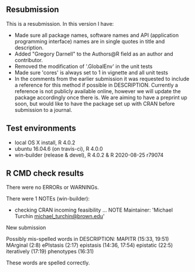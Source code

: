 ## Resubmission
This is a resubmission. In this version I have:

* Made sure all package names, software names and 
  API (application programming interface) names are 
  in single quotes in title and description.
* Added "Gregory Darnell" to the Authors@R field
  as an author and contributor.
* Removed the modification of '.GlobalEnv' in the
  unit tests
* Made sure 'cores' is always set to 1 in vignette
  and all unit tests
* In the comments from the earlier submission it 
  was requested to include a reference for this
  method if possible in DESCRIPTION. Currently a 
  reference is not publicly available online, 
  however we will update the package accordingly 
  once there is. We are aiming to have a preprint 
  up soon, but would like to have the package set 
  up with CRAN before submission to a journal.

## Test environments
* local OS X install, R 4.0.2
* ubuntu 16.04.6 (on travis-ci), R 4.0.0
* win-builder (release & devel), R 4.0.2 & R 2020-08-25 r79074

## R CMD check results
There were no ERRORs or WARNINGs.

There were 1 NOTEs (win-builder):

* checking CRAN incoming feasibility ... NOTE
Maintainer: 'Michael Turchin <michael_turchin@brown.edu>'

New submission

Possibly mis-spelled words in DESCRIPTION:
  MAPITR (15:33, 19:51)
  MArginal (2:8)
  ePIstasis (2:17)
  epistasis (14:36, 17:54)
  epistatic (22:5)
  iteratively (17:19)
  phenotypes (16:31)

These words are spelled correctly.
